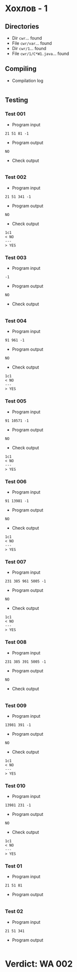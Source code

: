 # Хохлов - 1
## Directories
- Dir `cwr`... found
- File `cwr/var`... found
- Dir `cwr/1`... found
- File `cwr/1/C*W1.java`... found
## Compiling
- Compilation log
```

```
## Testing
### Test 001
- Program input
```
21 51 81 -1

```
- Program output
```
NO

```
- Check output
```

```
### Test 002
- Program input
```
21 51 341 -1

```
- Program output
```
NO

```
- Check output
```
1c1
< NO
---
> YES

```
### Test 003
- Program input
```
-1

```
- Program output
```
NO

```
- Check output
```

```
### Test 004
- Program input
```
91 961 -1

```
- Program output
```
NO

```
- Check output
```
1c1
< NO
---
> YES

```
### Test 005
- Program input
```
91 10571 -1

```
- Program output
```
NO

```
- Check output
```
1c1
< NO
---
> YES

```
### Test 006
- Program input
```
91 13981 -1

```
- Program output
```
NO

```
- Check output
```
1c1
< NO
---
> YES

```
### Test 007
- Program input
```
231 385 961 5005 -1

```
- Program output
```
NO

```
- Check output
```
1c1
< NO
---
> YES

```
### Test 008
- Program input
```
231 385 391 5005 -1

```
- Program output
```
NO

```
- Check output
```

```
### Test 009
- Program input
```
13981 391 -1

```
- Program output
```
NO

```
- Check output
```
1c1
< NO
---
> YES

```
### Test 010
- Program input
```
13981 231 -1

```
- Program output
```
NO

```
- Check output
```
1c1
< NO
---
> YES

```
### Test 01
- Program input
```
21 51 81

```
- Program output
```

```
### Test 02
- Program input
```
21 51 341

```
- Program output
```

```
# Verdict: WA 002
